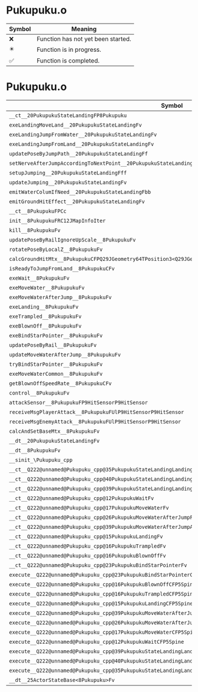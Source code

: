 # Pukupuku.o
| Symbol | Meaning 
| ------------- | ------------- 
| :x: | Function has not yet been started. 
| :eight_pointed_black_star: | Function is in progress. 
| :white_check_mark: | Function is completed. 


# Pukupuku.o
| Symbol | Decompiled? |
| ------------- | ------------- |
| `__ct__20PukupukuStateLandingFP8Pukupuku` | :x: |
| `exeLandingMoveLand__20PukupukuStateLandingFv` | :x: |
| `exeLandingJumpFromWater__20PukupukuStateLandingFv` | :x: |
| `exeLandingJumpFromLand__20PukupukuStateLandingFv` | :x: |
| `updatePoseByJumpPath__20PukupukuStateLandingFf` | :x: |
| `setNerveAfterJumpAccordingToNextPoint__20PukupukuStateLandingFv` | :x: |
| `setupJumping__20PukupukuStateLandingFff` | :x: |
| `updateJumping__20PukupukuStateLandingFv` | :x: |
| `emitWaterColumIfNeed__20PukupukuStateLandingFbb` | :x: |
| `emitGroundHitEffect__20PukupukuStateLandingFv` | :x: |
| `__ct__8PukupukuFPCc` | :x: |
| `init__8PukupukuFRC12JMapInfoIter` | :x: |
| `kill__8PukupukuFv` | :x: |
| `updatePoseByRailIgnoreUpScale__8PukupukuFv` | :x: |
| `rotatePoseByLocalZ__8PukupukuFv` | :x: |
| `calcGroundHitMtx__8PukupukuCFPQ29JGeometry64TPosition3<Q29JGeometry38TMatrix34<Q29JGeometry13SMatrix34C<f>>>` | :x: |
| `isReadyToJumpFromLand__8PukupukuCFv` | :x: |
| `exeWait__8PukupukuFv` | :x: |
| `exeMoveWater__8PukupukuFv` | :x: |
| `exeMoveWaterAfterJump__8PukupukuFv` | :x: |
| `exeLanding__8PukupukuFv` | :x: |
| `exeTrampled__8PukupukuFv` | :x: |
| `exeBlownOff__8PukupukuFv` | :x: |
| `exeBindStarPointer__8PukupukuFv` | :x: |
| `updatePoseByRail__8PukupukuFv` | :x: |
| `updateMoveWaterAfterJump__8PukupukuFv` | :x: |
| `tryBindStarPointer__8PukupukuFv` | :x: |
| `exeMoveWaterCommon__8PukupukuFv` | :x: |
| `getBlownOffSpeedRate__8PukupukuCFv` | :x: |
| `control__8PukupukuFv` | :x: |
| `attackSensor__8PukupukuFP9HitSensorP9HitSensor` | :x: |
| `receiveMsgPlayerAttack__8PukupukuFUlP9HitSensorP9HitSensor` | :x: |
| `receiveMsgEnemyAttack__8PukupukuFUlP9HitSensorP9HitSensor` | :x: |
| `calcAndSetBaseMtx__8PukupukuFv` | :x: |
| `__dt__20PukupukuStateLandingFv` | :x: |
| `__dt__8PukupukuFv` | :x: |
| `__sinit_\Pukupuku_cpp` | :x: |
| `__ct__Q222@unnamed@Pukupuku_cpp@35PukupukuStateLandingLandingMoveLandFv` | :x: |
| `__ct__Q222@unnamed@Pukupuku_cpp@40PukupukuStateLandingLandingJumpFromWaterFv` | :x: |
| `__ct__Q222@unnamed@Pukupuku_cpp@39PukupukuStateLandingLandingJumpFromLandFv` | :x: |
| `__ct__Q222@unnamed@Pukupuku_cpp@12PukupukuWaitFv` | :x: |
| `__ct__Q222@unnamed@Pukupuku_cpp@17PukupukuMoveWaterFv` | :x: |
| `__ct__Q222@unnamed@Pukupuku_cpp@26PukupukuMoveWaterAfterJumpFv` | :x: |
| `__ct__Q222@unnamed@Pukupuku_cpp@39PukupukuMoveWaterAfterJumpAfterPointingFv` | :x: |
| `__ct__Q222@unnamed@Pukupuku_cpp@15PukupukuLandingFv` | :x: |
| `__ct__Q222@unnamed@Pukupuku_cpp@16PukupukuTrampledFv` | :x: |
| `__ct__Q222@unnamed@Pukupuku_cpp@16PukupukuBlownOffFv` | :x: |
| `__ct__Q222@unnamed@Pukupuku_cpp@23PukupukuBindStarPointerFv` | :x: |
| `execute__Q222@unnamed@Pukupuku_cpp@23PukupukuBindStarPointerCFP5Spine` | :x: |
| `execute__Q222@unnamed@Pukupuku_cpp@16PukupukuBlownOffCFP5Spine` | :x: |
| `execute__Q222@unnamed@Pukupuku_cpp@16PukupukuTrampledCFP5Spine` | :x: |
| `execute__Q222@unnamed@Pukupuku_cpp@15PukupukuLandingCFP5Spine` | :x: |
| `execute__Q222@unnamed@Pukupuku_cpp@39PukupukuMoveWaterAfterJumpAfterPointingCFP5Spine` | :x: |
| `execute__Q222@unnamed@Pukupuku_cpp@26PukupukuMoveWaterAfterJumpCFP5Spine` | :x: |
| `execute__Q222@unnamed@Pukupuku_cpp@17PukupukuMoveWaterCFP5Spine` | :x: |
| `execute__Q222@unnamed@Pukupuku_cpp@12PukupukuWaitCFP5Spine` | :x: |
| `execute__Q222@unnamed@Pukupuku_cpp@39PukupukuStateLandingLandingJumpFromLandCFP5Spine` | :x: |
| `execute__Q222@unnamed@Pukupuku_cpp@40PukupukuStateLandingLandingJumpFromWaterCFP5Spine` | :x: |
| `execute__Q222@unnamed@Pukupuku_cpp@35PukupukuStateLandingLandingMoveLandCFP5Spine` | :x: |
| `__dt__25ActorStateBase<8Pukupuku>Fv` | :x: |
